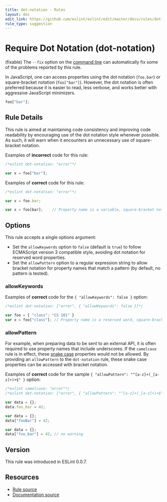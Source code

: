 ```yaml
---
title: dot-notation - Rules
layout: doc
edit_link: https://github.com/eslint/eslint/edit/master/docs/rules/dot-notation.md
rule_type: suggestion
---
```

<!-- Note: No pull requests accepted for this file. See README.md in the root directory for details. -->

# Require Dot Notation (dot-notation)

(fixable) The `--fix` option on the [command line](../user-guide/command-line-interface#fixing-problems) can automatically fix some of the problems reported by this rule.

In JavaScript, one can access properties using the dot notation (`foo.bar`) or square-bracket notation (`foo["bar"]`). However, the dot notation is often preferred because it is easier to read, less verbose, and works better with aggressive JavaScript minimizers.

```js
foo["bar"];
```

## Rule Details

This rule is aimed at maintaining code consistency and improving code readability by encouraging use of the dot notation style whenever possible. As such, it will warn when it encounters an unnecessary use of square-bracket notation.

Examples of **incorrect** code for this rule:

```js
/*eslint dot-notation: "error"*/

var x = foo["bar"];
```

Examples of **correct** code for this rule:

```js
/*eslint dot-notation: "error"*/

var x = foo.bar;

var x = foo[bar];    // Property name is a variable, square-bracket notation required
```

## Options

This rule accepts a single options argument:

* Set the `allowKeywords` option to `false` (default is `true`) to follow ECMAScript version 3 compatible style, avoiding dot notation for reserved word properties.
* Set the `allowPattern` option to a regular expression string to allow bracket notation for property names that match a pattern (by default, no pattern is tested).

### allowKeywords

Examples of **correct** code for the `{ "allowKeywords": false }` option:

```js
/*eslint dot-notation: ["error", { "allowKeywords": false }]*/

var foo = { "class": "CS 101" }
var x = foo["class"]; // Property name is a reserved word, square-bracket notation required
```

### allowPattern

For example, when preparing data to be sent to an external API, it is often required to use property names that include underscores.  If the `camelcase` rule is in effect, these [snake case](https://en.wikipedia.org/wiki/Snake_case) properties would not be allowed.  By providing an `allowPattern` to the `dot-notation` rule, these snake case properties can be accessed with bracket notation.

Examples of **correct** code for the sample `{ "allowPattern": "^[a-z]+(_[a-z]+)+$" }` option:

```js
/*eslint camelcase: "error"*/
/*eslint dot-notation: ["error", { "allowPattern": "^[a-z]+(_[a-z]+)+$" }]*/

var data = {};
data.foo_bar = 42;

var data = {};
data["fooBar"] = 42;

var data = {};
data["foo_bar"] = 42; // no warning
```

## Version

This rule was introduced in ESLint 0.0.7.

## Resources

* [Rule source](https://github.com/eslint/eslint/tree/master/lib/rules/dot-notation.js)
* [Documentation source](https://github.com/eslint/eslint/tree/master/docs/rules/dot-notation.md)
